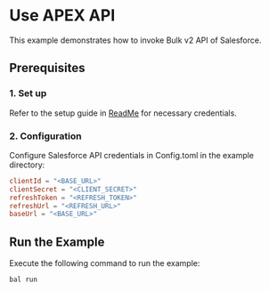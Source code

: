# Use APEX API 

This example demonstrates how to invoke Bulk v2 API of Salesforce.

## Prerequisites

### 1. Set up
Refer to the setup guide in [ReadMe](../../../README.md) for necessary credentials.

### 2. Configuration

Configure Salesforce API credentials in Config.toml in the example directory:

```toml
clientId = "<BASE_URL>"
clientSecret = "<CLIENT_SECRET>"
refreshToken = "<REFRESH_TOKEN>"
refreshUrl = "<REFRESH_URL>"
baseUrl = "<BASE_URL>"
```

## Run the Example

Execute the following command to run the example:

```bash
bal run
```
